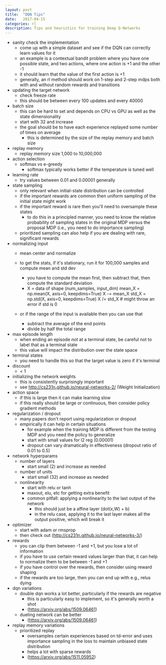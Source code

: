 ```yaml
---
layout: post
title:  "DQN Tips"
date:   2017-04-15
categories: rl
description: Tips and heuristics for training Deep Q-Networks
---
```


- sanity check the implementation
    + come up with a simple dataset and see if the DQN can correctly learn values for it 
    + an example is a contextual bandit problem where you have one possible state, and two actions, where one action is +1 and the other -1 
    + it should learn that the value of the first action is +1 
    + generally, an rl method should work on 1-step and 2-step mdps both with and without random rewards and transitions
- updating the target network 
    + check freeze rate
    + this should be between every 100 updates and every 40000
- batch size
    + this can be hard to set and depends on CPU vs GPU as well as the state dimensionality
    + start with 32 and increase
    + the goal should be to have each experience replayed some number of times on average
        * this is determined by the size of the replay memory and batch size
- replay memory 
    + replay memory size 1,000 to 10,000,000
- action selection
    + softmax vs e-greedy
        * softmax typically works better if the temperature is tuned well
- learning rate
    + try values between 0.01 and 0.00001 generally
- state sampling
    + only relevant when initial-state distribution can be controlled
    + if the important rewards are common then uniform sampling of the initial state might work
    + if the important reward is rare then you'll need to oversample these states
        * to do this in a principled manner, you need to know the relative probability of sampling states in the original MDP versus the proposal MDP (i.e., you need to do importance sampling)
    + prioritized sampling can also help if you are dealing with rare, significant rewards
- normalizing input
    + mean center and normalize 
    + to get the stats, if it's stationary, run it for 100,000 samples and compute mean and std dev 
        * you have to compute the mean first, then subtract that, then compute the standard deviation 
        * X = data of shape (num_samples, input_dim)
        mean_X = np.mean(X, axis=0, keepdims=True)
        X -= mean_X
        std_X = np.std(X, axis=0, keepdims=True)
        X /= std_X # might throw an error if std is 0

    + or if the range of the input is available then you can use that 
        * subtract the average of the end points 
        * divide by half the total range
- max episode length
    + when ending an episode _not_ at a terminal state, be careful not to label that as a terminal state
    + this value will impact the distribution over the state space
- terminal states
    + you need to handle this so that the target value is zero if it's terminal
- discount 
    + < 1
- initializing the network weights
    + this is consistently surprisingly important 
    + see http://cs231n.github.io/neural-networks-2/ (Weight Initialization)
- action space
    + if this is large then it can make learning slow
    + if this really should be large or continuous, then consider policy gradient methods
- regularization / dropout
    + many papers don't report using regularization or dropout
    + empirically it can help in certain situations
        * for example when the training MDP is different from the testing MDP and you need the policy to generalize
        * start with small values for l2 reg (0.00001)
        * dropout can vary dramatically in effectiveness (dropout ratio of 0.01 to 0.5)
- network hyperparams
    + number of layers
        - start small (2) and increase as needed
    + number of units
        - start small (32) and increase as needed
    + nonlinearity
        - start with relu or tanh 
        - maxout, elu, etc for getting extra benefit
        - common pitfall: applying a nonlinearity to the last output of the network 
            * this should just be a affine layer (dot(x,W) + b)
            * in the relu case, applying it to the last layer makes all the output positive, which will break it
- optimizer
    + start with adam or rmsprop 
    + then check out (http://cs231n.github.io/neural-networks-3/)
- rewards   
    + you can clip them between -1 and +1, but you lose a lot of information
    + if you have to use certain reward values larger than that, it can help to normalize them to be between -1 and +1
    + if you have control over the rewards, then consider using reward shaping
    + if the rewards are too large, then you can end up with e.g., relus dying
- dqn variations 
    + double dqn works a lot better, particularly if the rewards are negative
        * this is particularly easy to implement, so it's generally worth a shot
        * (https://arxiv.org/abs/1509.06461)
    + dueling network can be better
        * (https://arxiv.org/abs/1509.06461)
- replay memory variations
    + prioritized replay 
        * oversamples certain experiences based on td-error and uses importance sampling in the loss to maintain unbiased state distribution
        * helps a lot with sparse rewards
        * (https://arxiv.org/abs/1511.05952)
